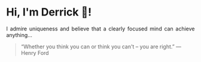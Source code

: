 # Hi, I'm Derrick 👋!
<p align="justify">I admire uniqueness and believe that a clearly focused mind can achieve anything...</p> 
<!-- #quote-start -->
<blockquote>&ldquo;Whether you think you can or think you can't – you are right.&rdquo; &mdash; <footer>Henry Ford</footer></blockquote>
<!-- #quote-end -->

